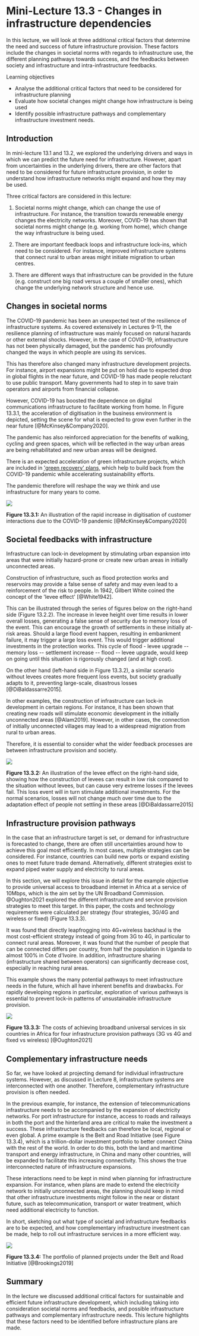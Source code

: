 # Mini-Lecture 13.3 - Changes in infrastructure dependencies

In this lecture, we will look at three additional critical factors that
determine the need and success of future infrastructure provision. These
factors include the changes in societal norms with regards to
infrastructure use, the different planning pathways towards success, and
the feedbacks between society and infrastructure and
intra-infrastructure feedbacks.

Learning objectives

- Analyse the additional critical factors that need to be considered
  for infrastructure planning
- Evaluate how societal changes might change how infrastructure is
  being used
- Identify possible infrastructure pathways and complementary
  infrastructure investment needs.

## Introduction

In mini-lecture 13.1 and 13.2, we explored the underlying drivers and
ways in which we can predict the future need for infrastructure.
However, apart from uncertainties in the underlying drivers, there are
other factors that need to be considered for future infrastructure
provision, in order to understand how infrastructure networks might
expand and how they may be used.

Three critical factors are considered in this lecture:

1.  Societal norms might change, which can change the use of
    infrastructure. For instance, the transition towards renewable
    energy changes the electricity networks. Moreover, COVID-19 has
    shown that societal norms might change (e.g. working from home),
    which change the way infrastructure is being used.

2.  There are important feedback loops and infrastructure lock-ins,
    which need to be considered. For instance, improved infrastructure
    systems that connect rural to urban areas might initiate migration
    to urban centres.

3.  There are different ways that infrastructure can be provided in the
    future (e.g. construct one big road versus a couple of smaller
    ones), which change the underlying network structure and hence use.

## Changes in societal norms

The COVID-19 pandemic has been an unexpected test of the resilience of
infrastructure systems. As covered extensively in Lectures 9-11, the
resilience planning of infrastructure was mainly focused on natural
hazards or other external shocks. However, in the case of COVID-19,
infrastructure has not been physically damaged, but the pandemic has
profoundly changed the ways in which people are using its services.

This has therefore also changed many infrastructure development
projects. For instance, airport expansions might be put on hold due to
expected drop in global flights in the near future, and COVID-19 has
made people reluctant to use public transport. Many governments had to
step in to save train operators and airports from financial collapse.

However, COVID-19 has boosted the dependence on digital communications
infrastructure to facilitate working from home. In Figure 13.3.1, the
acceleration of digitisation in the business environment is depicted,
setting the scene for what is expected to grow even further in the near
future [@McKinsey&Company2020].

The pandemic has also reinforced appreciation for the benefits of
walking, cycling and green spaces, which will be reflected in the way
urban areas are being rehabilitated and new urban areas will be
designed.

There is an expected acceleration of green infrastructure projects,
which are included in ['green recovery'
plans,](https://www.ox.ac.uk/news/2021-03-10-are-we-track-green-recovery-not-yet-hundreds-attend-oxford-un-eco-event)
which help to build back from the COVID-19 pandemic while accelerating
sustainability efforts.

The pandemic therefore will reshape the way we think and use
infrastructure for many years to come.

![](assets/Figure_13.3.1.png)

**Figure 13.3.1:** An illustration of the rapid increase in digitisation
of customer interactions due to the COVID-19 pandemic
[@McKinsey&Company2020]

## Societal feedbacks with infrastructure

Infrastructure can lock-in development by stimulating urban expansion
into areas that were initially hazard-prone or create new urban areas in
initially unconnected areas.

Construction of infrastructure, such as flood protection works and
reservoirs may provide a false sense of safety and may even lead to a
reinforcement of the risk to people. In 1942, Gilbert White coined the
concept of the 'levee effect' [@White1942].

This can be illustrated through the series of figures below on the
right-hand side (Figure 13.2.2). The increase in levee height over time
results in lower overall losses, generating a false sense of security
due to memory loss of the event. This can encourage the growth of
settlements in these initially at-risk areas. Should a large flood event
happen, resulting in embankment failure, it may trigger a large loss
event. This would trigger additional investments in the protection
works. This cycle of flood - levee upgrade -- memory loss -- settlement
increase -- flood -- levee upgrade, would keep on going until this
situation is rigorously changed (and at high cost).

On the other hand (left-hand side in Figure 13.3.2), a similar scenario
without levees creates more frequent loss events, but society gradually
adapts to it, preventing large-scale, disastrous losses
[@DiBaldassarre2015].

In other examples, the construction of infrastructure can lock-in
development in certain regions. For instance, it has been shown that
creating new roads will stimulate economic development in the initially
unconnected areas [@Alam2019]. However, in other cases, the
connection of initially unconnected villages may lead to a widespread
migration from rural to urban areas.

Therefore, it is essential to consider what the wider feedback processes
are between infrastructure provision and society.

![](assets/Figure_13.3.2.png)

**Figure 13.3.2:** An illustration of the levee effect on the right-hand
side, showing how the construction of levees can result in low risk
compared to the situation without levees, but can cause very extreme
losses if the levees fail. This loss event will in turn stimulate
additional investments. For the normal scenarios, losses will not change
much over time due to the adaptation effect of people not settling in
these areas [@DiBaldassarre2015]

## Infrastructure provision pathways

In the case that an infrastructure target is set, or demand for
infrastructure is forecasted to change, there are often still
uncertainties around how to achieve this goal most efficiently. In most
cases, multiple strategies can be considered. For instance, countries
can build new ports or expand existing ones to meet future trade demand.
Alternatively, different strategies exist to expand piped water supply
and electricity to rural areas.

In this section, we will explore this issue in detail for the example
objective to provide universal access to broadband internet in Africa at
a service of 10Mbps, which is the aim set by the UN Broadband
Commission. @Oughton2021 explored the different infrastructure and
service provision strategies to meet this target. In this paper, the
costs and technology requirements were calculated per strategy (four
strategies, 3G/4G and wireless or fixed) (Figure 13.3.3).

It was found that directly leapfrogging into 4G+wireless backhaul is the
most cost-efficient strategy instead of going from 3G to 4G, in
particular to connect rural areas. Moreover, it was found that the
number of people that can be connected differs per country, from half
the population in Uganda to almost 100% in Cote d'Ivoire. In addition,
infrastructure sharing (infrastructure shared between operators) can
significantly decrease cost, especially in reaching rural areas.

This example shows the many potential pathways to meet infrastructure
needs in the future, which all have inherent benefits and drawbacks. For
rapidly developing regions in particular, exploration of various
pathways is essential to prevent lock-in patterns of unsustainable
infrastructure provision.

![](assets/Figure_13.3.3.png)

**Figure 13.3.3:** The costs of achieving broadband universal services
in six countries in Africa for four infrastructure provision pathways
(3G vs 4G and fixed vs wireless) [@Oughton2021]

## Complementary infrastructure needs

So far, we have looked at projecting demand for individual
infrastructure systems. However, as discussed in Lecture 8,
infrastructure systems are interconnected with one another. Therefore,
complementary infrastructure provision is often needed.

In the previous example, for instance, the extension of
telecommunications infrastructure needs to be accompanied by the
expansion of electricity networks. For port infrastructure for instance,
access to roads and railways in both the port and the hinterland area
are critical to make the investment a success. These infrastructure
feedbacks can therefore be local, regional or even global. A prime
example is the Belt and Road Initiative (see Figure 13.3.4), which is a
trillion-dollar investment portfolio to better connect China with the
rest of the world. In order to do this, both the land and maritime
transport and energy infrastructure, in China and many other countries,
will be expanded to facilitate this increasing connectivity. This shows
the true interconnected nature of infrastructure expansions.

These interactions need to be kept in mind when planning for
infrastructure expansion. For instance, when plans are made to extend
the electricity network to initially unconnected areas, the planning
should keep in mind that other infrastructure investments might follow
in the near or distant future, such as telecommunication, transport or
water treatment, which need additional electricity to function.

In short, sketching out what type of societal and infrastructure
feedbacks are to be expected, and how complementary infrastructure
investment can be made, help to roll out infrastructure services in a
more efficient way.

![](assets/Figure_13.3.4.jpg)

**Figure 13.3.4:** The portfolio of planned projects under the Belt and
Road Initiative [@Brookings2019]

## Summary

In the lecture we discussed additional critical factors for sustainable
and efficient future infrastructure development, which including taking
into consideration societal norms and feedbacks, and possible
infrastructure pathways and complementary infrastructure needs. This
lecture highlights that these factors need to be identified before
infrastructure plans are made.
